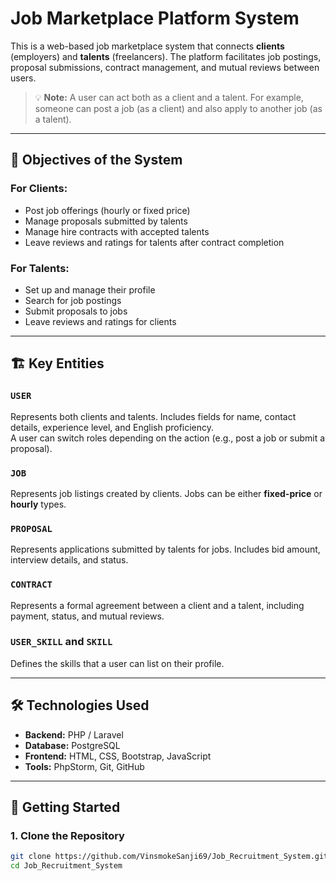 # Job Marketplace Platform System

This is a web-based job marketplace system that connects **clients** (employers) and **talents** (freelancers). The platform facilitates job postings, proposal submissions, contract management, and mutual reviews between users.

> 💡 **Note:** A user can act both as a client and a talent. For example, someone can post a job (as a client) and also apply to another job (as a talent).

---

## 📌 Objectives of the System

### For Clients:
- Post job offerings (hourly or fixed price)
- Manage proposals submitted by talents
- Manage hire contracts with accepted talents
- Leave reviews and ratings for talents after contract completion

### For Talents:
- Set up and manage their profile
- Search for job postings
- Submit proposals to jobs
- Leave reviews and ratings for clients

---

## 🏗️ Key Entities

### `USER`
Represents both clients and talents. Includes fields for name, contact details, experience level, and English proficiency.  
A user can switch roles depending on the action (e.g., post a job or submit a proposal).

### `JOB`
Represents job listings created by clients. Jobs can be either **fixed-price** or **hourly** types.

### `PROPOSAL`
Represents applications submitted by talents for jobs. Includes bid amount, interview details, and status.

### `CONTRACT`
Represents a formal agreement between a client and a talent, including payment, status, and mutual reviews.

### `USER_SKILL` and `SKILL`
Defines the skills that a user can list on their profile.

---

## 🛠 Technologies Used

- **Backend:** PHP / Laravel  
- **Database:** PostgreSQL  
- **Frontend:** HTML, CSS, Bootstrap, JavaScript  
- **Tools:** PhpStorm, Git, GitHub

---

## 🚀 Getting Started

### 1. Clone the Repository
```bash
git clone https://github.com/VinsmokeSanji69/Job_Recruitment_System.git
cd Job_Recruitment_System
